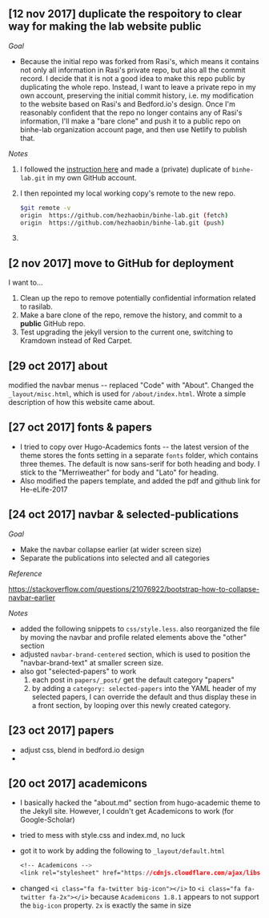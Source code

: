## [12 nov 2017] duplicate the respoitory to clear way for making the lab website public

_Goal_

- Because the initial repo was forked from Rasi's, which means it contains not only all information in Rasi's private repo, but also all the commit record. I decide that it is not a good idea to make this repo public by duplicating the whole repo. Instead, I want to leave a private repo in my own account, preserving the initial commit history, i.e. my modification to the website based on Rasi's and Bedford.io's design. Once I'm reasonably confident that the repo no longer contains any of Rasi's information, I'll make a "bare clone" and push it to a public repo on binhe-lab organization account page, and then use Netlify to publish that.

_Notes_

1. I followed the [instruction here](https://help.github.com/articles/duplicating-a-repository/) and made a (private) duplicate of `binhe-lab.git` in my own GitHub account.
1. I then repointed my local working copy's remote to the new repo.

    ```bash
    $git remote -v
    origin  https://github.com/hezhaobin/binhe-lab.git (fetch)
    origin  https://github.com/hezhaobin/binhe-lab.git (push)
    ```
1. 

## [2 nov 2017] move to GitHub for deployment

I want to...

1. Clean up the repo to remove potentially confidential information related to rasilab.
1. Make a bare clone of the repo, remove the history, and commit to a **public** GitHub repo.
1. Test upgrading the jekyll version to the current one, switching to Kramdown instead of Red Carpet.

## [29 oct 2017] about

modified the navbar menus -- replaced "Code" with "About". Changed the `_layout/misc.html`, which is used for `/about/index.html`. Wrote a simple description of how this website came about.

## [27 oct 2017] fonts & papers

- I tried to copy over Hugo-Academics fonts -- the latest version of the theme stores the fonts setting in a separate `fonts` folder, which contains three themes. The default is now sans-serif for both heading and body. I stick to the "Merriweather" for body and "Lato" for heading.
- Also modified the papers template, and added the pdf and github link for He-eLife-2017

## [24 oct 2017] navbar & selected-publications

_Goal_

- Make the navbar collapse earlier (at wider screen size)
- Separate the publications into selected and all categories

_Reference_

https://stackoverflow.com/questions/21076922/bootstrap-how-to-collapse-navbar-earlier

_Notes_

- added the following snippets to `css/style.less`. also reorganized the file by moving the navbar and profile related elements above the "other" section
- adjusted `navbar-brand-centered` section, which is used to position the "navbar-brand-text" at smaller screen size.
- also got "selected-papers" to work
    1. each post in `papers/_post/` get the default category "papers"
    1. by adding a `category: selected-papers` into the YAML header of my selected papers, I can override the default and thus display these in a front section, by looping over this newly created category.

## [23 oct 2017] papers

- adjust css, blend in bedford.io design
-
## [20 oct 2017] academicons

- I basically hacked the "about.md" section from hugo-academic theme to the Jekyll site. However, I couldn't get Academicons to work (for Google-Scholar)

- tried to mess with style.css and index.md, no luck

- got it to work by adding the following to `_layout/default.html`

    ```css
    <!-- Academicons -->
    <link rel="stylesheet" href="https://cdnjs.cloudflare.com/ajax/libs/academicons/1.8.1/css/academicons.min.css" media="screen"/>
    ```

- changed `<i class="fa fa-twitter big-icon"></i>` to `<i class="fa fa-twitter fa-2x"></i>` because `Academicons 1.8.1` appears to not support the `big-icon` property. `2x` is exactly the same in size
